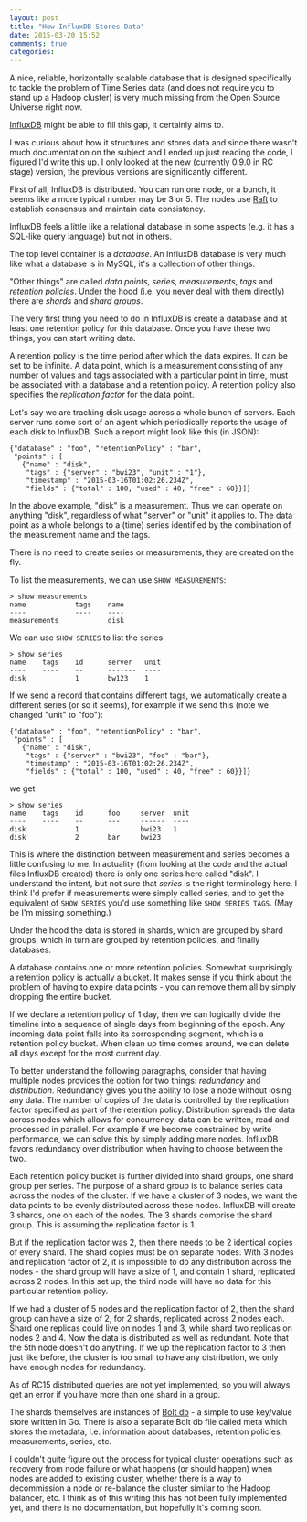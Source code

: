 ```yaml
---
layout: post
title: "How InfluxDB Stores Data"
date: 2015-03-20 15:52
comments: true
categories:
---
```


A nice, reliable, horizontally scalable database that is designed
specifically to tackle the problem of Time Series data (and does not
require you to stand up a Hadoop cluster) is very much missing from the
Open Source Universe right now.

[InfluxDB](https://github.com/influxdb/influxdb) might be able to fill this gap, it certainly aims to.


I was curious about how it structures and stores data and since there
wasn't much documentation on the subject and I ended up just reading
the code, I figured I'd write this up. I only looked at the new
(currently 0.9.0 in RC stage) version, the previous versions are
significantly different.

First of all, InfluxDB is distributed. You can run one node, or a
bunch, it seems like a more typical number may be 3 or 5. The nodes
use [Raft](https://github.com/goraft/raft) to establish consensus and maintain data consistency.

InfluxDB feels a little like a relational database in some aspects
(e.g. it has a SQL-like query language) but not in others.

The top level container is a _database_. An InfluxDB database is very
much like what a database is in MySQL, it's a collection of other
things.

"Other things" are called _data points_, _series_, _measurements_,
_tags_ and _retention policies_. Under the hood (i.e. you never deal
with them directly) there are _shards_ and _shard groups_.

The very first thing you need to do in InfluxDB is create a database
and at least one retention policy for this database. Once you have
these two things, you can start writing data.

A retention policy is the time period after which the data expires. It
can be set to be infinite. A data point, which is a measurement
consisting of any number of values and tags associated with a
particular point in time, must be associated with a database and a
retention policy. A retention policy also specifies the _replication
factor_ for the data point.

Let's say we are tracking disk usage across a whole bunch of
servers. Each server runs some sort of an agent which periodically
reports the usage of each disk to InfluxDB. Such a report might look
like this (in JSON):

```
{"database" : "foo", "retentionPolicy" : "bar",
 "points" : [
   {"name" : "disk",
    "tags" : {"server" : "bwi23", "unit" : "1"},
    "timestamp" : "2015-03-16T01:02:26.234Z",
    "fields" : {"total" : 100, "used" : 40, "free" : 60}}]}
```

In the above example, "disk" is a measurement. Thus we can operate on
anything "disk", regardless of what "server" or "unit" it applies
to. The data point as a whole belongs to a (time) series identified by
the combination of the measurement name and the tags.

There is no need to create series or measurements, they are created on
the fly.

To list the measurements, we can use `SHOW MEASUREMENTS`:
```
> show measurements
name            tags    name
----            ----    ----
measurements            disk
```
We can use `SHOW SERIES` to list the series:
```
> show series
name    tags    id      server   unit
----    ----    --      -------  ----
disk            1       bw123    1
```

If we send a record that contains different tags, we automatically
create a different series (or so it seems), for example if we send
this (note we changed "unit" to "foo"):
```
{"database" : "foo", "retentionPolicy" : "bar",
 "points" : [
   {"name" : "disk",
    "tags" : {"server" : "bwi23", "foo" : "bar"},
    "timestamp" : "2015-03-16T01:02:26.234Z",
    "fields" : {"total" : 100, "used" : 40, "free" : 60}}]}
```

we get

```
> show series
name    tags    id      foo     server  unit
----    ----    --      ---     ------  ----
disk            1               bwi23   1
disk            2       bar     bwi23
```

This is where the distinction between measurement and series becomes a
little confusing to me. In actuality (from looking at the code and the
actual files InfluxDB created) there is only one series here called
"disk". I understand the intent, but not sure that _series_ is the
right terminology here. I think I'd prefer if measurements were simply
called series, and to get the equivalent of `SHOW SERIES` you'd use
something like `SHOW SERIES TAGS`. (May be I'm missing something.)

Under the hood the data is stored in shards, which are grouped by
shard groups, which in turn are grouped by retention policies, and
finally databases.

A database contains one or more retention policies. Somewhat
surprisingly a retention policy is actually a bucket. It makes sense
if you think about the problem of having to expire data points - you
can remove them all by simply dropping the entire bucket.

If we declare a retention policy of 1 day, then we can logically
divide the timeline into a sequence of single days from beginning of
the epoch. Any incoming data point falls into its corresponding
segment, which is a retention policy bucket. When clean up time comes
around, we can delete all days except for the most current day.

To better understand the following paragraphs, consider that having
multiple nodes provides the option for two things: _redundancy_ and
_distribution_. Redundancy gives you the ability to lose a node
without losing any data. The number of copies of the data is
controlled by the replication factor specified as part of the
retention policy. Distribution spreads the data across nodes which
allows for concurrency: data can be written, read and processed in
parallel. For example if we become constrained by write performance,
we can solve this by simply adding more nodes. InfluxDB favors
redundancy over distribution when having to choose between the two.

Each retention policy bucket is further divided into shard groups, one
shard group per series. The purpose of a shard group is to balance
series data across the nodes of the cluster. If we have a cluster of 3
nodes, we want the data points to be evenly distributed across these
nodes. InfluxDB will create 3 shards, one on each of the nodes. The 3
shards comprise the shard group. This is assuming the replication
factor is 1.

But if the replication factor was 2, then there needs to be 2
identical copies of every shard. The shard copies must be on separate
nodes. With 3 nodes and replication factor of 2, it is impossible to
do any distribution across the nodes - the shard group will have a
size of 1, and contain 1 shard, replicated across 2 nodes. In this set
up, the third node will have no data for this particular retention
policy.

If we had a cluster of 5 nodes and the replication factor of 2, then
the shard group can have a size of 2, for 2 shards, replicated across
2 nodes each. Shard one replicas could live on nodes 1 and 3, while
shard two replicas on nodes 2 and 4. Now the data is distributed as
well as redundant. Note that the 5th node doesn't do anything. If we
up the replication factor to 3 then just like before, the cluster is
too small to have any distribution, we only have enough nodes for
redundancy.

As of RC15 distributed queries are not yet implemented, so you will
always get an error if you have more than one shard in a group.

The shards themselves are instances of [Bolt db](https://github.com/boltdb/bolt) - a simple to use key/value store
written in Go. There is also a separate Bolt db file called meta which
stores the metadata, i.e. information about databases, retention
policies, measurements, series, etc.

I couldn't quite figure out the process for typical cluster operations
such as recovery from node failure or what happens (or should happen)
when nodes are added to existing cluster, whether there is a way to
decommission a node or re-balance the cluster similar to the Hadoop
balancer, etc. I think as of this writing this has not been fully
implemented yet, and there is no documentation, but hopefully it's
coming soon.


